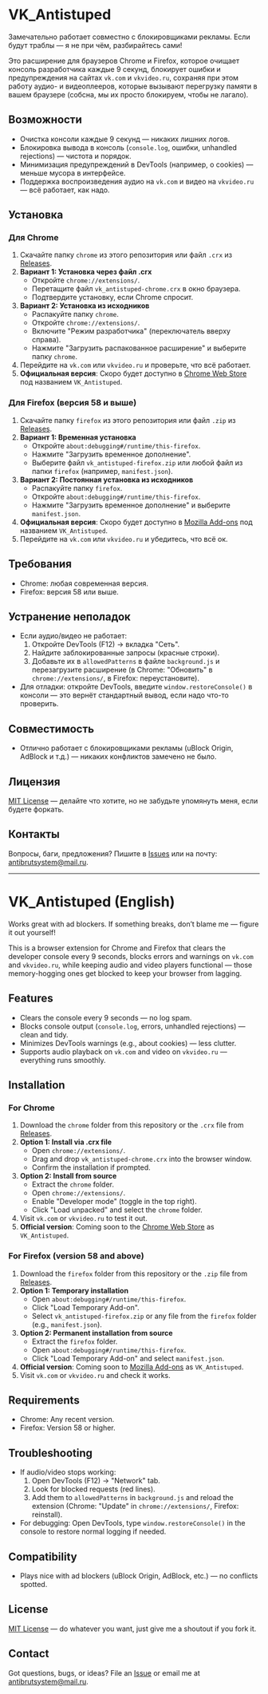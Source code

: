 # VK_Antistuped

Замечательно работает совместно с блокировщиками рекламы. Если будут траблы — я не при чём, разбирайтесь сами!

Это расширение для браузеров Chrome и Firefox, которое очищает консоль разработчика каждые 9 секунд, блокирует ошибки и предупреждения на сайтах `vk.com` и `vkvideo.ru`, сохраняя при этом работу аудио- и видеоплееров, которые вызывают перегрузку памяти в вашем браузере (собсна, мы их просто блокируем, чтобы не лагало).

## Возможности
- Очистка консоли каждые 9 секунд — никаких лишних логов.
- Блокировка вывода в консоль (`console.log`, ошибки, unhandled rejections) — чистота и порядок.
- Минимизация предупреждений в DevTools (например, о cookies) — меньше мусора в интерфейсе.
- Поддержка воспроизведения аудио на `vk.com` и видео на `vkvideo.ru` — всё работает, как надо.

## Установка

### Для Chrome
1. Скачайте папку `chrome` из этого репозитория или файл `.crx` из [Releases](https://github.com/AlterEgo00001/VK_Antistuped/releases).
2. **Вариант 1: Установка через файл .crx**
   - Откройте `chrome://extensions/`.
   - Перетащите файл `vk_antistuped-chrome.crx` в окно браузера.
   - Подтвердите установку, если Chrome спросит.
3. **Вариант 2: Установка из исходников**
   - Распакуйте папку `chrome`.
   - Откройте `chrome://extensions/`.
   - Включите "Режим разработчика" (переключатель вверху справа).
   - Нажмите "Загрузить распакованное расширение" и выберите папку `chrome`.
4. Перейдите на `vk.com` или `vkvideo.ru` и проверьте, что всё работает.
5. **Официальная версия**: Скоро будет доступно в [Chrome Web Store](https://chromewebstore.google.com/) под названием `VK_Antistuped`.

### Для Firefox (версия 58 и выше)
1. Скачайте папку `firefox` из этого репозитория или файл `.zip` из [Releases](https://github.com/AlterEgo00001/VK_Antistuped/releases).
2. **Вариант 1: Временная установка**
   - Откройте `about:debugging#/runtime/this-firefox`.
   - Нажмите "Загрузить временное дополнение".
   - Выберите файл `vk_antistuped-firefox.zip` или любой файл из папки `firefox` (например, `manifest.json`).
3. **Вариант 2: Постоянная установка из исходников**
   - Распакуйте папку `firefox`.
   - Откройте `about:debugging#/runtime/this-firefox`.
   - Нажмите "Загрузить временное дополнение" и выберите `manifest.json`.
4. **Официальная версия**: Скоро будет доступно в [Mozilla Add-ons](https://addons.mozilla.org/) под названием `VK_Antistuped`.
5. Перейдите на `vk.com` или `vkvideo.ru` и убедитесь, что всё ок.

## Требования
- Chrome: любая современная версия.
- Firefox: версия 58 или выше.

## Устранение неполадок
- Если аудио/видео не работает:
  1. Откройте DevTools (F12) → вкладка "Сеть".
  2. Найдите заблокированные запросы (красные строки).
  3. Добавьте их в `allowedPatterns` в файле `background.js` и перезагрузите расширение (в Chrome: "Обновить" в `chrome://extensions/`, в Firefox: переустановите).
- Для отладки: откройте DevTools, введите `window.restoreConsole()` в консоли — это вернёт стандартный вывод, если надо что-то проверить.

## Совместимость
- Отлично работает с блокировщиками рекламы (uBlock Origin, AdBlock и т.д.) — никаких конфликтов замечено не было.

## Лицензия
[MIT License](LICENSE) — делайте что хотите, но не забудьте упомянуть меня, если будете форкать.

## Контакты
Вопросы, баги, предложения? Пишите в [Issues](https://github.com/AlterEgo00001/VK_Antistuped/issues) или на почту: [antibrutsystem@mail.ru](mailto:antibrutsystem@mail.ru).

---

# VK_Antistuped (English)

Works great with ad blockers. If something breaks, don’t blame me — figure it out yourself!

This is a browser extension for Chrome and Firefox that clears the developer console every 9 seconds, blocks errors and warnings on `vk.com` and `vkvideo.ru`, while keeping audio and video players functional — those memory-hogging ones get blocked to keep your browser from lagging.

## Features
- Clears the console every 9 seconds — no log spam.
- Blocks console output (`console.log`, errors, unhandled rejections) — clean and tidy.
- Minimizes DevTools warnings (e.g., about cookies) — less clutter.
- Supports audio playback on `vk.com` and video on `vkvideo.ru` — everything runs smoothly.

## Installation

### For Chrome
1. Download the `chrome` folder from this repository or the `.crx` file from [Releases](https://github.com/AlterEgo00001/VK_Antistuped/releases).
2. **Option 1: Install via .crx file**
   - Open `chrome://extensions/`.
   - Drag and drop `vk_antistuped-chrome.crx` into the browser window.
   - Confirm the installation if prompted.
3. **Option 2: Install from source**
   - Extract the `chrome` folder.
   - Open `chrome://extensions/`.
   - Enable "Developer mode" (toggle in the top right).
   - Click "Load unpacked" and select the `chrome` folder.
4. Visit `vk.com` or `vkvideo.ru` to test it out.
5. **Official version**: Coming soon to the [Chrome Web Store](https://chromewebstore.google.com/) as `VK_Antistuped`.

### For Firefox (version 58 and above)
1. Download the `firefox` folder from this repository or the `.zip` file from [Releases](https://github.com/AlterEgo00001/VK_Antistuped/releases).
2. **Option 1: Temporary installation**
   - Open `about:debugging#/runtime/this-firefox`.
   - Click "Load Temporary Add-on".
   - Select `vk_antistuped-firefox.zip` or any file from the `firefox` folder (e.g., `manifest.json`).
3. **Option 2: Permanent installation from source**
   - Extract the `firefox` folder.
   - Open `about:debugging#/runtime/this-firefox`.
   - Click "Load Temporary Add-on" and select `manifest.json`.
4. **Official version**: Coming soon to [Mozilla Add-ons](https://addons.mozilla.org/) as `VK_Antistuped`.
5. Visit `vk.com` or `vkvideo.ru` and check it works.

## Requirements
- Chrome: Any recent version.
- Firefox: Version 58 or higher.

## Troubleshooting
- If audio/video stops working:
  1. Open DevTools (F12) → "Network" tab.
  2. Look for blocked requests (red lines).
  3. Add them to `allowedPatterns` in `background.js` and reload the extension (Chrome: "Update" in `chrome://extensions/`, Firefox: reinstall).
- For debugging: Open DevTools, type `window.restoreConsole()` in the console to restore normal logging if needed.

## Compatibility
- Plays nice with ad blockers (uBlock Origin, AdBlock, etc.) — no conflicts spotted.

## License
[MIT License](LICENSE) — do whatever you want, just give me a shoutout if you fork it.

## Contact
Got questions, bugs, or ideas? File an [Issue](https://github.com/AlterEgo00001/VK_Antistuped/issues) or email me at [antibrutsystem@mail.ru](mailto:antibrutsystem@mail.ru).
